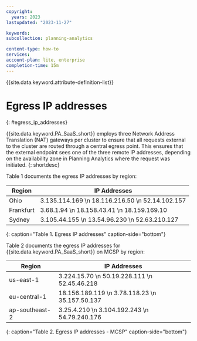 ```yaml
---
copyright:
  years: 2023
lastupdated: "2023-11-27"

keywords:
subcollection: planning-analytics

content-type: how-to
services:
account-plan: lite, enterprise
completion-time: 15m
---
```


{{site.data.keyword.attribute-definition-list}}

# Egress IP addresses
{: #egress_ip_addresses}

{{site.data.keyword.PA_SaaS_short}} employs three Network Address Translation (NAT) gateways per cluster to ensure that all requests external to the cluster are routed through a central egress point. This ensures that the external endpoint sees one of the three remote IP addresses, depending on the availability zone in Planning Analytics where the request was initiated.
{: shortdesc}

Table 1 documents the egress IP addresses by region:

| Region             | IP Addresses       |
|-------------------|------------|
| Ohio              | 3.135.114.169  \n 18.116.216.50  \n 52.14.102.157|
| Frankfurt         | 3.68.1.94  \n 18.158.43.41  \n 18.159.169.10| 
| Sydney             | 3.105.44.155  \n 13.54.96.230  \n 52.63.210.127|
{: caption="Table 1. Egress IP addresses" caption-side="bottom"}

Table 2 documents the egress IP addresses for {{site.data.keyword.PA_SaaS_short}} on MCSP by region:

| Region             | IP Addresses       |
|-------------------|------------|
| us-east-1            | 3.224.15.70  \n 50.19.228.111  \n 52.45.46.218|
| eu-central-1         | 18.156.189.119  \n 3.78.118.23  \n 35.157.50.137| 
| ap-southeast-2       | 3.25.4.210  \n 3.104.192.243  \n 54.79.240.176|
{: caption="Table 2. Egress IP addresses - MCSP" caption-side="bottom"}
